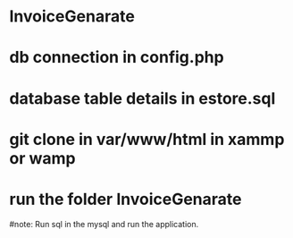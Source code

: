 # InvoiceGenarate

# db connection in config.php
# database table details in estore.sql

# git clone in  var/www/html in xammp or wamp
# run the folder InvoiceGenarate

#note: Run sql in the mysql and run the application.
